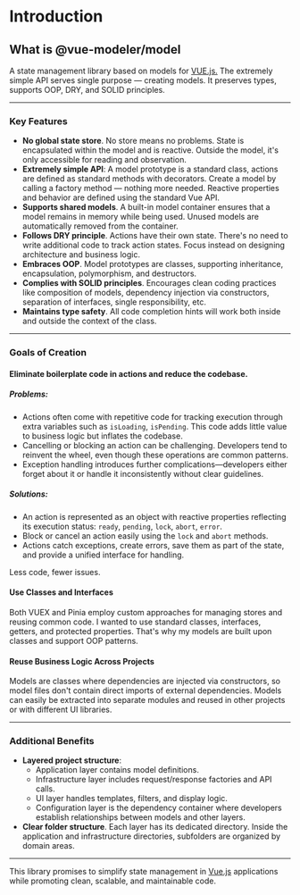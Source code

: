 # Introduction

## What is @vue-modeler/model

A state management library based on models for [VUE.js.](VUE.js.) The extremely simple API serves single purpose — creating models. It preserves types, supports OOP, DRY, and SOLID principles.

---

### Key Features

- **No global state store**. No store means no problems. State is encapsulated within the model and is reactive. Outside the model, it's only accessible for reading and observation.
- **Extremely simple API**: A model prototype is a standard class, actions are defined as standard methods with decorators. Create a model by calling a factory method — nothing more needed. Reactive properties and behavior are defined using the standard Vue API.
- **Supports shared models**. A built-in model container ensures that a model remains in memory while being used. Unused models are automatically removed from the container.
- **Follows DRY principle**. Actions have their own state. There's no need to write additional code to track action states. Focus instead on designing architecture and business logic.
- **Embraces OOP**. Model prototypes are classes, supporting inheritance, encapsulation, polymorphism, and destructors.
- **Complies with SOLID principles**. Encourages clean coding practices like composition of models, dependency injection via constructors, separation of interfaces, single responsibility, etc.
- **Maintains type safety**. All code completion hints will work both inside and outside the context of the class.

---

### Goals of Creation

#### **Eliminate boilerplate code in actions and reduce the codebase.**
##### Problems:
- Actions often come with repetitive code for tracking execution through extra variables such as `isLoading`, `isPending`. This code adds little value to business logic but inflates the codebase.
- Cancelling or blocking an action can be challenging. Developers tend to reinvent the wheel, even though these operations are common patterns.
- Exception handling introduces further complications—developers either forget about it or handle it inconsistently without clear guidelines.

##### Solutions:
- An action is represented as an object with reactive properties reflecting its execution status: `ready`, `pending`, `lock`, `abort`, `error`.
- Block or cancel an action easily using the `lock` and `abort` methods.
- Actions catch exceptions, create errors, save them as part of the state, and provide a unified interface for handling.

Less code, fewer issues.

#### **Use Classes and Interfaces**
Both VUEX and Pinia employ custom approaches for managing stores and reusing common code. I wanted to use standard classes, interfaces, getters, and protected properties. That's why my models are built upon classes and support OOP patterns.

#### **Reuse Business Logic Across Projects**
Models are classes where dependencies are injected via constructors, so model files don't contain direct imports of external dependencies. Models can easily be extracted into separate modules and reused in other projects or with different UI libraries.

---

### Additional Benefits
- **Layered project structure**:
   - Application layer contains model definitions.
   - Infrastructure layer includes request/response factories and API calls.
   - UI layer handles templates, filters, and display logic.
   - Configuration layer is the dependency container where developers establish relationships between models and other layers.
- **Clear folder structure**. Each layer has its dedicated directory. Inside the application and infrastructure directories, subfolders are organized by domain areas.

---

This library promises to simplify state management in [Vue.js](Vue.js) applications while promoting clean, scalable, and maintainable code.